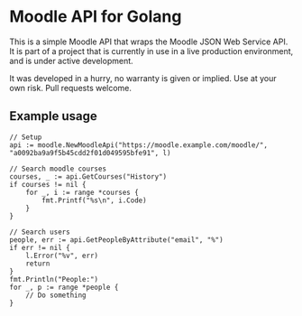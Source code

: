 # Moodle API for Golang

This is a simple Moodle API that wraps the Moodle JSON Web Service API. 
It is part of a project that is currently in use in a live production environment, and
is under active development.

It was developed in a hurry, no warranty is given or implied. Use at your own risk. Pull requests welcome.


## Example usage

	// Setup
	api := moodle.NewMoodleApi("https://moodle.example.com/moodle/", "a0092ba9a9f5b45cdd2f01d049595bfe91", l)

	// Search moodle courses
	courses, _ := api.GetCourses("History")
	if courses != nil {
		for _, i := range *courses {
			fmt.Printf("%s\n", i.Code)
		}
	}

	// Search users	
	people, err := api.GetPeopleByAttribute("email", "%")
	if err != nil {
		l.Error("%v", err)
		return
	}
	fmt.Println("People:")
	for _, p := range *people {
		// Do something
	}

